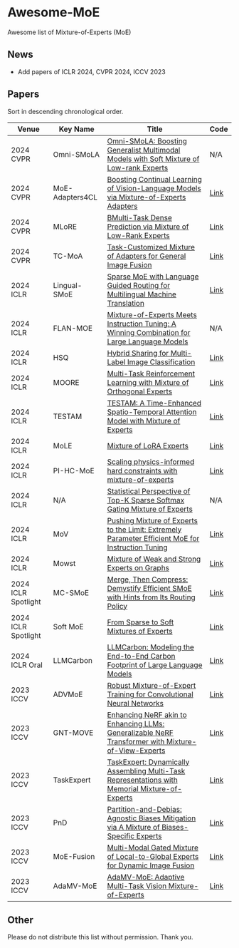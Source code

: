 # Awesome-MoE
Awesome list of Mixture-of-Experts (MoE)

## News

- Add papers of ICLR 2024, CVPR 2024, ICCV 2023

[//]: # (## Table of Contents)

## Papers

Sort in descending chronological order.

| Venue               | Key Name | Title | Code |
|---------------------| --- | --- | --- |
| 2024 CVPR           | Omni-SMoLA | [Omni-SMoLA: Boosting Generalist Multimodal Models with Soft Mixture of Low-rank Experts](https://arxiv.org/pdf/2312.00968) | N/A |
| 2024 CVPR           | MoE-Adapters4CL | [Boosting Continual Learning of Vision-Language Models via Mixture-of-Experts Adapters](https://arxiv.org/pdf/2403.11549) | [Link](https://github.com/JiazuoYu/MoE-Adapters4CL) |
| 2024 CVPR           | MLoRE | [BMulti-Task Dense Prediction via Mixture of Low-Rank Experts](https://arxiv.org/pdf/2403.17749) | [Link](https://github.com/YuqiYang213/MLoRE) |
| 2024 CVPR           | TC-MoA | [Task-Customized Mixture of Adapters for General Image Fusion](https://arxiv.org/pdf/2403.12494) | [Link](https://github.com/YangSun22/TC-MoA) |
| 2024 ICLR           | Lingual-SMoE | [Sparse MoE with Language Guided Routing for Multilingual Machine Translation](https://openreview.net/pdf?id=ySS7hH1smL) | [Link](https://github.com/UNITES-Lab/Lingual-SMoE) |
| 2024 ICLR           | FLAN-MOE | [Mixture-of-Experts Meets Instruction Tuning: A Winning Combination for Large Language Models](https://openreview.net/pdf?id=6mLjDwYte5) | N/A |
| 2024 ICLR           | HSQ | [Hybrid Sharing for Multi-Label Image Classification](https://openreview.net/pdf?id=yVJd8lKyVX) | [Link](https://github.com/zihao-yin/HSQ) |
| 2024 ICLR           | MOORE | [Multi-Task Reinforcement Learning with Mixture of Orthogonal Experts](https://openreview.net/pdf?id=aZH1dM3GOX) | [Link](https://github.com/AhmedMagdyHendawy/MOORE) |
| 2024 ICLR           | TESTAM | [TESTAM: A Time-Enhanced Spatio-Temporal Attention Model with Mixture of Experts](https://openreview.net/pdf?id=N0nTk5BSvO) | [Link](https://github.com/HyunWookL/TESTAM) |
| 2024 ICLR           | MoLE | [Mixture of LoRA Experts](https://openreview.net/pdf?id=uWvKBCYh4S) | [Link](https://github.com/yushuiwx/MoLE) |
| 2024 ICLR           | PI-HC-MoE | [Scaling physics-informed hard constraints with mixture-of-experts](https://openreview.net/pdf?id=u3dX2CEIZb) | [Link](https://github.com/ASK-Berkeley/physics-NNs-hard-constraints) |
| 2024 ICLR           | N/A | [Statistical Perspective of Top-K Sparse Softmax Gating Mixture of Experts](https://openreview.net/pdf?id=jvtmdK69KQ) | N/A |
| 2024 ICLR           | MoV | [Pushing Mixture of Experts to the Limit: Extremely Parameter Efficient MoE for Instruction Tuning](https://openreview.net/pdf?id=EvDeiLv7qc) | [Link](https://github.com/for-ai/parameter-efficient-moe) |
| 2024 ICLR           | Mowst | [Mixture of Weak and Strong Experts on Graphs](https://openreview.net/attachment?id=wYvuY60SdD&name=pdf) | [Link](https://github.com/facebookresearch/mowst-gnn) |
| 2024 ICLR Spotlight | MC-SMoE | [Merge, Then Compress: Demystify Efficient SMoE with Hints from Its Routing Policy](https://openreview.net/pdf?id=eFWG9Cy3WK) | [Link](https://github.com/UNITES-Lab/MC-SMoE) |
| 2024 ICLR Spotlight | Soft MoE | [From Sparse to Soft Mixtures of Experts](https://openreview.net/pdf?id=jxpsAj7ltE) | [Link](https://github.com/bwconrad/soft-moe) |
| 2024 ICLR Oral      | LLMCarbon | [LLMCarbon: Modeling the End-to-End Carbon Footprint of Large Language Models](https://openreview.net/pdf?id=aIok3ZD9to) | [Link](https://github.com/SotaroKaneda/MLCarbon) |
| 2023 ICCV           | ADVMoE | [Robust Mixture-of-Expert Training for Convolutional Neural Networks](https://openaccess.thecvf.com/content/ICCV2023/papers/Zhang_Robust_Mixture-of-Expert_Training_for_Convolutional_Neural_Networks_ICCV_2023_paper.pdf) | [Link](https://github.com/OPTML-Group/Robust-MoE-CNN) |
| 2023 ICCV           | GNT-MOVE | [Enhancing NeRF akin to Enhancing LLMs: Generalizable NeRF Transformer with Mixture-of-View-Experts](https://arxiv.org/pdf/2308.11793) | [Link](https://github.com/VITA-Group/GNT-MOVE) |
| 2023 ICCV           | TaskExpert | [TaskExpert: Dynamically Assembling Multi-Task Representations with Memorial Mixture-of-Experts](https://arxiv.org/pdf/2307.15324) | [Link](https://github.com/prismformore/Multi-Task-Transformer) |
| 2023 ICCV           | PnD | [Partition-and-Debias: Agnostic Biases Mitigation via A Mixture of Biases-Specific Experts](https://arxiv.org/pdf/2308.10005) | [Link](https://github.com/Jiaxuan-Li/PnD) |
| 2023 ICCV           | MoE-Fusion | [Multi-Modal Gated Mixture of Local-to-Global Experts for Dynamic Image Fusion](https://arxiv.org/pdf/2302.01392) | [Link](https://github.com/SunYM2020/MoE-Fusion) |
| 2023 ICCV           | AdaMV-MoE | [AdaMV-MoE: Adaptive Multi-Task Vision Mixture-of-Experts](https://openaccess.thecvf.com/content/ICCV2023/papers/Chen_AdaMV-MoE_Adaptive_Multi-Task_Vision_Mixture-of-Experts_ICCV_2023_paper.pdf) | [Link](https://github.com/google-research/google-research/tree/master/moe_mtl) |




[//]: # (| 2022 NeurIPS        | M³ViT | [M³ViT: Mixture-of-Experts Vision Transformer for Efficient Multi-task Learning with Model-Accelerator Co-design]&#40;https://arxiv.org/pdf/2210.14793&#41; | [Link]&#40;https://github.com/VITA-Group/M3ViT&#41; |)


[//]: # (## Tutorials)


[//]: # (## Citation)


## Other

Please do not distribute this list without permission. Thank you.
